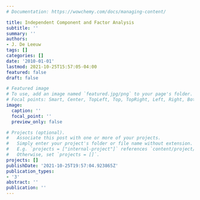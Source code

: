 ```yaml
---
# Documentation: https://wowchemy.com/docs/managing-content/

title: Independent Component and Factor Analysis
subtitle: ''
summary: ''
authors:
- J. De Leeuw
tags: []
categories: []
date: '2010-01-01'
lastmod: 2021-10-25T15:57:05-04:00
featured: false
draft: false

# Featured image
# To use, add an image named `featured.jpg/png` to your page's folder.
# Focal points: Smart, Center, TopLeft, Top, TopRight, Left, Right, BottomLeft, Bottom, BottomRight.
image:
  caption: ''
  focal_point: ''
  preview_only: false

# Projects (optional).
#   Associate this post with one or more of your projects.
#   Simply enter your project's folder or file name without extension.
#   E.g. `projects = ["internal-project"]` references `content/project/deep-learning/index.md`.
#   Otherwise, set `projects = []`.
projects: []
publishDate: '2021-10-25T19:57:04.923865Z'
publication_types:
- '3'
abstract: ''
publication: ''
---
```

